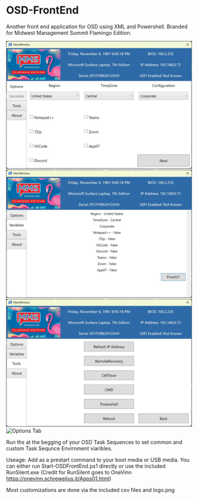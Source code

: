 # OSD-FrontEnd
Another front end application for OSD using XML and Powershell. Branded for Midwest Management Summit Flamingo Edition. 

![Options Tab](Screenshots/Options.jpg)
![Options Tab](Screenshots/Variables.jpg)
![Options Tab](Screenshots/Tools.jpg)
![Options Tab](Screenshots/About.jpg)

Run ths at the begging of your OSD Task Sequences to set common and custom Task Sequnce Envirnment viaribles. 

Useage: Add as a prestart command to your boot media or USB media. You can either run Start-OSDFrontEnd.ps1 directly or use the included RunSilent.exe (Credit for RunSilent goes to OneVinn https://onevinn.schrewelius.it/Apps01.html)

Most customizations are done via the included csv files and logo.png
